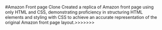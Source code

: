 #Amazon Front page Clone
Created a replica of Amazon front page using only HTML and CSS, demonstrating proficiency in structuring HTML elements and styling with CSS to achieve an accurate representation of the original Amazon front page layout.>>>>>>>
